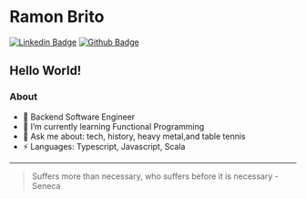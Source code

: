 # Ramon Brito 

 [![Linkedin Badge](https://img.shields.io/badge/-ramondsb-blue?style=flat-square&logo=Linkedin&logoColor=white&link=https://www.linkedin.com/in/ramondsb/)](https://www.linkedin.com/in/ramondsb/)
[![Github Badge](https://img.shields.io/badge/-ramondsb-black?style=flat-square&logo=Github&logoColor=white&link=https://www.github.com/ramondsb)](http://github.com/ramondsb)


## Hello World!

### About

- :high_brightness: Backend Software Engineer
- 🌱 I’m currently learning Functional Programming
- 💬 Ask me about: tech, history, heavy metal,and table tennis
-  ⚡ Languages: Typescript, Javascript, Scala

___

> Suffers more than necessary, who suffers before it is necessary - Seneca
